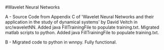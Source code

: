 #Wavelet Neural Networks

A - Source Code from Appendix C of 'Wavelet Neural Networks and their application in the study of dynamical systems' by David Veitch in src/waveletNN. Added java FillTrainingFile to populate training.txt. Migrated matlab scripts to python. Added java FillTrainingFile to populate training.txt.

B - Migrated code to python in wnnpy. Fully functional.
